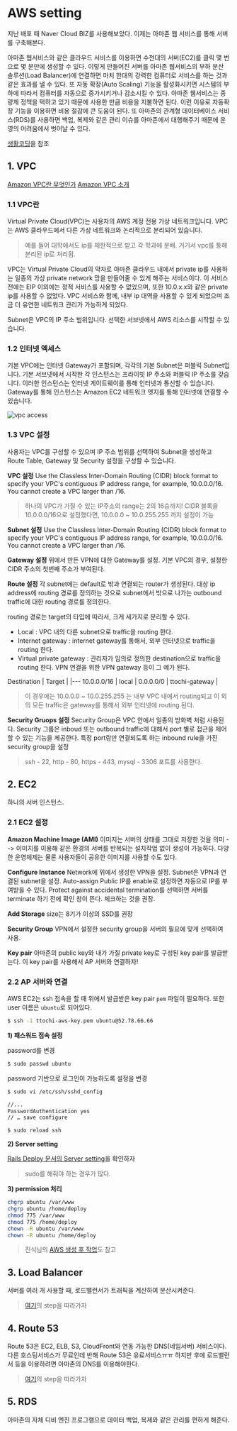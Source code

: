 # AWS setting
지난 배포 때 Naver Cloud BIZ를 사용해보았다. 이제는 아마존 웹 서비스를 통해 서버를 구축해본다.

아마존 웹서비스와 같은 클라우드 서비스를 이용하면 수천대의 서버(EC2)를 클릭 몇 번으로 몇 분만에 생성할 수 있다. 이렇게 만들어진 서버를 아마존 웹서비스의 부하 분산 솔루션(Load Balancer)에 연결하면 마치 한대의 강력한 컴퓨터로 서비스를 하는 것과 같은 효과를 낼 수 있다. 또 자동 확장(Auto Scaling) 기능을 활성화시키면 시스템의 부하에 따라서 컴퓨터를 자동으로 증가시키거나 감소시킬 수 있다. 아마존 웹서비스는 종량제 정책을 택하고 있기 때문에 사용한 만큼 비용을 지불하면 된다. 이런 이유로 자동확장 기능을 이용하면 비용 절감에 큰 도움이 된다. 또 아마존의 관계형 데이터베이스 서비스(RDS)를 사용하면 백업, 복제와 같은 관리 이슈를 아마존에서 대행해주기 때문에 운영의 어려움에서 벗어날 수 있다.

[생활코딩](https://opentutorials.org/course/608/3002)을 참조

## 1. VPC
[Amazon VPC란 무엇인가](http://docs.aws.amazon.com/ko_kr/AmazonVPC/latest/UserGuide/VPC_Introduction.html)
[Amazon VPC 소개](http://bcho.tistory.com/779)

### 1.1 VPC란
Virtual Private Cloud(VPC)는 사용자의 AWS 계정 전용 가상 네트워크입니다. 
VPC는 AWS 클라우드에서 다른 가상 네트워크와 논리적으로 분리되어 있습니다. 

> 예를 들어 대학에서도 ip를 제한적으로 받고 각 학과에 분배. 거기서 vpc를 통해 분리된 ip로 처리됨.

VPC는 Virtual Private Cloud의 약자로 아마존 클라우드 내에서 private ip를 사용하는 일종의 가상 private network 망을 만들어줄 수 있게 해주는 서비스이다.
이 서비스 전에는 EIP 이외에는 정적 서비스를 사용할 수 없었으며, 또한 10.0.x.x와 같은 private ip를 사용할 수 없었다. VPC 서비스와 함께, 내부 ip 대역을 사용할 수 있게 되었으며 조금 더 유연한 네트워크 관리가 가능하게 되었다.

Subnet은 VPC의 IP 주소 범위입니다. 선택한 서브넷에서 AWS 리소스를 시작할 수 있습니다.

### 1.2 인터넷 엑세스
기본 VPC에는 인터넷 Gateway가 포함되며, 각각의 기본 Subnet은 퍼블릭 Subnet입니다. 기본 서브넷에서 시작한 각 인스턴스는 프라이빗 IP 주소와 퍼블릭 IP 주소를 갖습니다. 이러한 인스턴스는 인터넷 게이트웨이를 통해 인터넷과 통신할 수 있습니다. Gateway를 통해 인스턴스는 Amazon EC2 네트워크 엣지를 통해 인터넷에 연결할 수 있습니다.

![vpc access](http://docs.aws.amazon.com/ko_kr/AmazonVPC/latest/UserGuide/images/default-vpc-diagram.png)

### 1.3 VPC 설정
사용자는 VPC를 구성할 수 있으며 IP 주소 범위를 선택하여 Subnet을 생성하고 Route Table, Gateway 및 Security 설정을 구성할 수 있습니다.

**VPC 설정**
Use the Classless Inter-Domain Routing (CIDR) block format to specify your VPC's contiguous IP address range, for example, 10.0.0.0/16. You cannot create a VPC larger than /16.
    
> 하나의 VPC가 가질 수 있는 IP주소의 range는 2의 16승까지!
> CIDR 블록을 10.0.0.0/16으로 설정했다면, 10.0.0.0 ~ 10.0.255.255 까지 설정이 가능

**Subnet 설정**
Use the Classless Inter-Domain Routing (CIDR) block format to specify your VPC's contiguous IP address range, for example, 10.0.0.0/16. You cannot create a VPC larger than /16.

**Gateway 설정**
위에서 만든 VPN에 대한 Gateway를 설정. 기본 VPC의 경우, 설정한 CIDR 주소의 첫번째 주소가 부여된다.

**Route 설정**
각 subnet에는 default로 밖과 연결되는 router가 생성된다.
대상 ip address에 routing 경로를 정의하는 것으로 subnet에서 밖으로 나가는 outbound traffic에 대한 routing 경로를 정의한다. 

routing 경로는 target의 타입에 따라서, 크게 세가지로 분리할 수 있다.

* Local : VPC 내의 다른 subnet으로 traffic을 routing 한다.
* Internet gateway : internet gateway를 통해서, 외부 인터넷으로 traffic을 routing 한다.
* Virtual private gateway : 관리자가 임의로 정의한 destination으로 traffic을 routing 한다. VPN 연결을 위한 VPN gateway 등이 그 예가 된다.

> 
Destination | Target |
|---
10.0.0.0/16 | local |
0.0.0.0/0 | ttochi-gateway |

> 이 경우에는 10.0.0.0 ~ 10.0.255.255 는 내부 VPC 내에서 routing되고 이 외의 모든 traffic은 gateway를 통해서 외부 인터넷에 routing 된다.

**Security Gruops 설정**
Security Group은 VPC 안에서 일종의 방화벽 처럼 사용된다. Security 그룹은 inboud 또는 outbound traffic에 대해서 port 별로 접근을 제어할 수 있는 기능을 제공한다.
특정 port랑만 연결되도록 하는 inbound rule을 가진 security group을 설정

> ssh - 22, http - 80, https - 443, mysql - 3306 포트를 사용한다.

## 2. EC2
하나의 서버 인스턴스.

### 2.1 EC2 설정

**Amazon Machine Image (AMI)**
이미지는 서버의 상태를 그대로 저장한 것을 의미 
--> 이미지를 이용해 같은 환경의 서버를 반복되는 설치작업 없이 생성이 가능하다.
다양한 운영체제는 물론 사용자들이 공유한 이미지를 사용할 수도 있다.

**Configure Instance**
Network에 위에서 생성한 VPN을 설정.
Subnet은 VPN과 연결된 subnet을 설정.
Auto-assign Public IP를 enable로 설정하면 자동으로 IP를 부여받을 수 있다.
Protect against accidental termination를 선택하면 서버를 terminate 하기 전에 확인 창이 뜬다. 체크하는 것을 권장.

**Add Storage**
size는 8기가 이상의 SSD를 권장

**Security Group**
VPN에서 설정한 security group을 서버의 필요에 맞게 선택하여 사용.

**Key pair**
아마존의 public key와 내가 가질 private key로 구성된 key pair를 발급받는다.
이 key pair를 사용해서 AP 서버와 연결하자!

### 2.2 AP 서버와 연결
AWS EC2는 ssh 접속을 할 때 위에서 발급받은 key pair `pem` 파일이 필요하다.
또한 user 이름은 `ubuntu`로 되어있다.
```bash
$ ssh -i ttochi-aws-key.pem ubuntu@52.78.66.66
```

**1) 패스워드 접속 설정**

password를 변경
```bash
$ sudo passwd ubuntu
```

password 기반으로 로그인이 가능하도록 설정을 변경
```bash
$ sudo vi /etc/ssh/sshd_config

//...
PasswordAuthentication yes
// … save configure

$ sudo reload ssh
```

**2) Server setting**

[Rails Deploy 문서의 Server setting](https://github.com/ttochi/web/blob/master/Server/2.%20Rails%20Deploy.md#3-server-setting)을 확인하자

> sudo를 해줘야 하는 경우가 많다.

**3) permission 처리**
```bash
chgrp ubuntu /var/www
chgrp ubuntu /home/deploy
chmod 775 /var/www
chmod 775 /home/deploy
chown -R ubuntu /var/www
chown -R ubuntu /home/deploy
```

> 진식님의 [AWS 생성 후 작업](https://www.evernote.com/shard/s327/sh/8e4894b6-7c0c-4b00-93e6-0c4d43188e24/f7a13025988db7e7)도 참고

## 3. Load Balancer
서버를 여러 개 사용할 때, 로드밸런서가 트래픽을 계산하여 분산시켜준다.

> [여기](https://item4.github.io/2015-09-29/Make-ELB-And-Apply-SSL(HTTPS)/)의 step을 따라가자

## 4. Route 53
Route 53은 EC2, ELB, S3, CloudFront와 연동 가능한 DNS(네임서버) 서비스이다.
다른 호스팅서비스가 무료인데 반해 Route 53은 유료서비스ㅠㅠ
하지만 후에 로드밸런서 등을 이용하려면 아마존의 DNS를 이용해야한다.

> [여기](http://cafe.naver.com/mobilenjoy/18763)의 step을 따라가자

## 5. RDS
아마존의 자체 디비 엔진 프로그램으로 데이터 백업, 복제와 같은 관리를 편하게 해준다.
